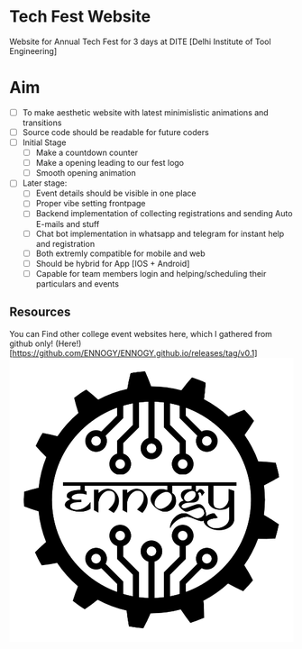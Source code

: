# Tech Fest Website
Website for Annual Tech Fest for 3 days at DITE [Delhi Institute of Tool Engineering]

# Aim
- [ ] To make aesthetic website with latest minimislistic animations and transitions 
- [ ] Source code should be readable for future coders
- [ ] Initial Stage
  - [ ] Make a countdown counter
  - [ ] Make a opening leading to our fest logo
  - [ ] Smooth opening animation
- [ ] Later stage:
  - [ ] Event details should be visible in one place 
  - [ ] Proper vibe setting frontpage
  - [ ] Backend implementation of collecting registrations and sending Auto E-mails and stuff
  - [ ] Chat bot implementation in whatsapp and telegram for instant help and registration
  - [ ] Both extremly compatible for mobile and web
  - [ ] Should be hybrid for App [IOS + Android]
  - [ ] Capable for team members login and helping/scheduling their particulars and events
  
## Resources
You can Find other college event websites here, which I gathered from github only! 
(Here!)[https://github.com/ENNOGY/ENNOGY.github.io/releases/tag/v0.1]
![](https://github.com/ENNOGY/ENNOGY.github.io/blob/master/logo-ennogy.png)
